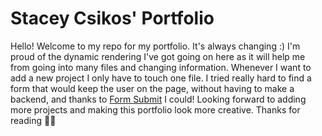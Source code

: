 # Stacey Csikos' Portfolio

Hello! Welcome to my repo for my portfolio. It's always changing :) I'm proud of the dynamic rendering I've got going on here as it will help me from going into many files and changing information. Whenever I want to add a new project I only have to touch one file. I tried really hard to find a form that would keep the user on the page, without having to make a backend, and thanks to [Form Submit](https://formsubmit.co) I could! Looking forward to adding more projects and making this portfolio look more creative. Thanks for reading 👩‍💻 